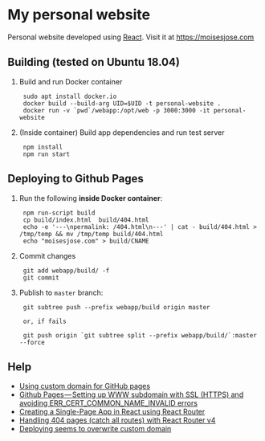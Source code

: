 # My personal website

Personal website developed using [React](https://reactjs.org/). Visit it at <https://moisesjose.com>

## Building (tested on Ubuntu 18.04)

1. Build and run Docker container

        sudo apt install docker.io
        docker build --build-arg UID=$UID -t personal-website .
        docker run -v `pwd`/webapp:/opt/web -p 3000:3000 -it personal-website

2. (Inside container) Build app dependencies and run test server

        npm install
        npm run start

## Deploying to Github Pages

1. Run the following **inside Docker container**:

        npm run-script build
        cp build/index.html  build/404.html
        echo -e '---\npermalink: /404.html\n---' | cat - build/404.html > /tmp/temp && mv /tmp/temp build/404.html
        echo "moisesjose.com" > build/CNAME

2. Commit changes

        git add webapp/build/ -f
        git commit

3. Publish to `master` branch:

        git subtree push --prefix webapp/build origin master
        
        or, if fails

        git push origin `git subtree split --prefix webapp/build/`:master --force

## Help

- [Using custom domain for GitHub pages](https://medium.com/@hossainkhan/using-custom-domain-for-github-pages-86b303d3918a)
- [Github Pages — Setting up WWW subdomain with SSL (HTTPS) and avoiding ERR_CERT_COMMON_NAME_INVALID errors](https://medium.com/@monarchwadia/github-pages-setting-up-www-subdomain-with-ssl-https-aca9eca371d6)
- [Creating a Single-Page App in React using React Router](https://www.kirupa.com/react/creating_single_page_app_react_using_react_router.htm)
- [Handling 404 pages (catch all routes) with React Router v4](https://tylermcginnis.com/react-router-handling-404-pages/)
- [Deploying seems to overwrite custom domain](https://github.com/tschaub/gh-pages/issues/213)
